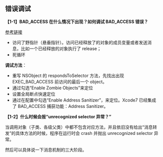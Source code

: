 ## 错误调试

**【1-1】BAD_ACCESS 在什么情况下出现？如何调试 BAD_ACCESS 错误？**

[参考链接](https://www.cnblogs.com/shinianshumu/articles/5679943.html)

* 访问了野指针（悬垂指针）。访问已经释放了的对象的成员变量或者发送消息，比如一个已经释放的对象执行了 release；
* 死循环

**调试方法**：

* 重写 NSObject 的 respondsToSelector 方法，先找出出现 EXEC_BAD_ACCESS 前访问的最后一个 object。
* 通过勾选“Enable Zombie Objects”来定位
* 设置全局断点快速定位
* 通过在配置中勾选“Enable Address Sanitizer”，来定位。Xcode7 已经集成了 BAD_ACCESS 捕获功能：Address Sanitizer。

**【1-2】什么时候会报“unrecognized selector 异常？”**

当调用对象（子类、各级父类）中都不包含对应方法，并且依旧没有给出“消息转发”的具体方法的时候，程序在运行时会 crash 并抛出 unrecognized selector 异常。

然后可以具体说一下消息机制的三大阶段。



